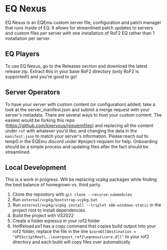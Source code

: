 # EQ Nexus

EQ Nexus is an EQEmu custom server file, configuration and patch manager that runs inside of EQ. It allows for streamlined patch updates to servers and custom files per server with one installation of RoF2 EQ rather than 1 installation per server.

## EQ Players

To use EQ Nexus, go to the Releases section and download the latest release zip. Extract this in your base RoF2 directory (only RoF2 is supported!) and you're good to go!

## Server Operators

To have your server with custom content (or configuration) added, take a look at the server_manifest.json and submit a merge request with your server's metadata. There are several ways to host your custom content. The easiest would be forking this repo (https://github.com/knervous/requiemfiles) and replacing all the content under `rof` with whatever you'd like, and changing the data in the `manifest.json` to match your server's information. Please reach out to temp0 in the EQEmu discord under #project-requiem for help. Onboarding should be a simple process and updating files after the fact should be streamlined.

## Local Development

This is a work in progress. Will be replacing vcpkg packages while finding the best balance of homegrown vs. third party.

1. Clone the repository with `git clone --recurse-submodules`
2. Run `external/vcpkg/bootstrap-vcpkg.bat`
3. Run `external/vcpkg/vcpkg install --triplet x86-windows-static` in the project root to install dependencies.
4. Build the project with VS2022
5. Create a folder eqnexus in your rof2 folder
5. HotReload.ps1 has a copy command that copies build output into your rof2 folder, replace the file in the line `$coreDllDestination = "$PSScriptRoot\..\everquest_rof2\eqnexus\core.dll"` to your rof2 directory and each build will copy files over automatically
